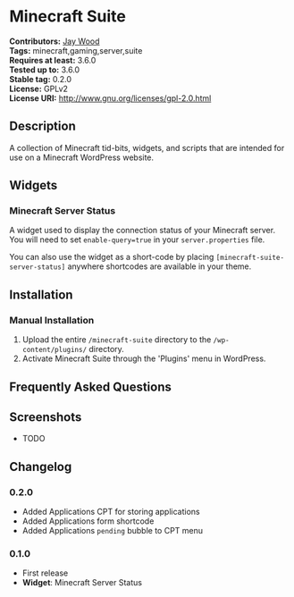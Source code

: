 # Minecraft Suite #
**Contributors:**      [Jay Wood](http://github.com/JayWood)      
**Tags:**  minecraft,gaming,server,suite   
**Requires at least:** 3.6.0   
**Tested up to:**      3.6.0   
**Stable tag:**        0.2.0   
**License:**           GPLv2   
**License URI:**       http://www.gnu.org/licenses/gpl-2.0.html   

## Description ##

A collection of Minecraft tid-bits, widgets, and scripts that are intended for use on a Minecraft WordPress website.

## Widgets ##
### Minecraft Server Status ###
A widget used to display the connection status of your Minecraft server.  You will need to set `enable-query=true` in your `server.properties` file.

You can also use the widget as a short-code by placing `[minecraft-suite-server-status]` anywhere shortcodes are available in your theme.

## Installation ##

### Manual Installation ###

1. Upload the entire `/minecraft-suite` directory to the `/wp-content/plugins/` directory.
2. Activate Minecraft Suite through the 'Plugins' menu in WordPress.

## Frequently Asked Questions ##


## Screenshots ##
* TODO

## Changelog ##

### 0.2.0 ###
* Added Applications CPT for storing applications
* Added Applications form shortcode
* Added Applications `pending` bubble to CPT menu

### 0.1.0 ###
* First release
* **Widget**: Minecraft Server Status
